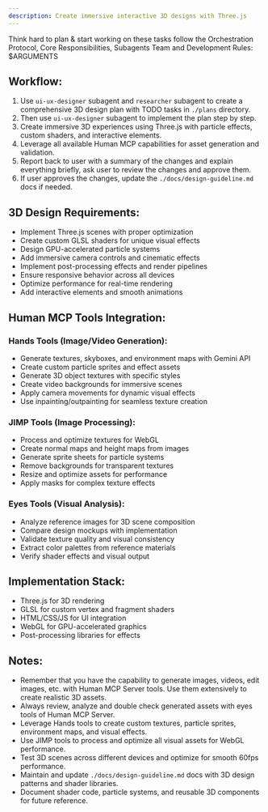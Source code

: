 ```yaml
---
description: Create immersive interactive 3D designs with Three.js
---
```


Think hard to plan & start working on these tasks follow the Orchestration Protocol, Core Responsibilities, Subagents Team and Development Rules:
<tasks>$ARGUMENTS</tasks>

## Workflow:
1. Use `ui-ux-designer` subagent and `researcher` subagent to create a comprehensive 3D design plan with TODO tasks in `./plans` directory.
2. Then use `ui-ux-designer` subagent to implement the plan step by step.
3. Create immersive 3D experiences using Three.js with particle effects, custom shaders, and interactive elements.
4. Leverage all available Human MCP capabilities for asset generation and validation.
5. Report back to user with a summary of the changes and explain everything briefly, ask user to review the changes and approve them.
6. If user approves the changes, update the `./docs/design-guideline.md` docs if needed.

## 3D Design Requirements:
- Implement Three.js scenes with proper optimization
- Create custom GLSL shaders for unique visual effects
- Design GPU-accelerated particle systems
- Add immersive camera controls and cinematic effects
- Implement post-processing effects and render pipelines
- Ensure responsive behavior across all devices
- Optimize performance for real-time rendering
- Add interactive elements and smooth animations

## Human MCP Tools Integration:

### Hands Tools (Image/Video Generation):
- Generate textures, skyboxes, and environment maps with Gemini API
- Create custom particle sprites and effect assets
- Generate 3D object textures with specific styles
- Create video backgrounds for immersive scenes
- Apply camera movements for dynamic visual effects
- Use inpainting/outpainting for seamless texture creation

### JIMP Tools (Image Processing):
- Process and optimize textures for WebGL
- Create normal maps and height maps from images
- Generate sprite sheets for particle systems
- Remove backgrounds for transparent textures
- Resize and optimize assets for performance
- Apply masks for complex texture effects

### Eyes Tools (Visual Analysis):
- Analyze reference images for 3D scene composition
- Compare design mockups with implementation
- Validate texture quality and visual consistency
- Extract color palettes from reference materials
- Verify shader effects and visual output

## Implementation Stack:
- Three.js for 3D rendering
- GLSL for custom vertex and fragment shaders
- HTML/CSS/JS for UI integration
- WebGL for GPU-accelerated graphics
- Post-processing libraries for effects

## Notes:
- Remember that you have the capability to generate images, videos, edit images, etc. with Human MCP Server tools. Use them extensively to create realistic 3D assets.
- Always review, analyze and double check generated assets with eyes tools of Human MCP Server.
- Leverage Hands tools to create custom textures, particle sprites, environment maps, and visual effects.
- Use JIMP tools to process and optimize all visual assets for WebGL performance.
- Test 3D scenes across different devices and optimize for smooth 60fps performance.
- Maintain and update `./docs/design-guideline.md` docs with 3D design patterns and shader libraries.
- Document shader code, particle systems, and reusable 3D components for future reference.